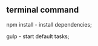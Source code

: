 terminal command
---------------------------------------------------------
npm install - install dependencies;

gulp - start default tasks;